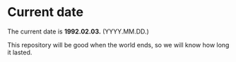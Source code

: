 # Current date

The current date is **1992.02.03.** (YYYY.MM.DD.)

This repository will be good when the world ends, so we will know how long it lasted.